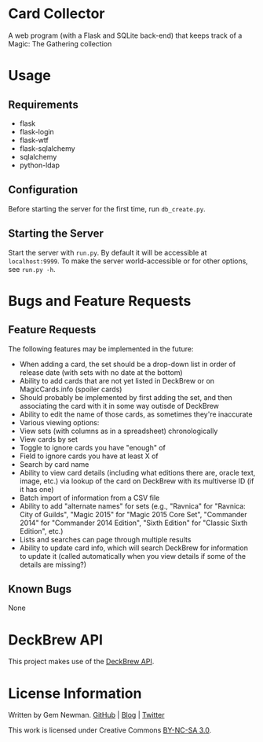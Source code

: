 Card Collector
==============

A web program (with a Flask and SQLite back-end) that keeps track of a Magic: The Gathering collection

Usage
=====

Requirements
------------

* flask
* flask-login
* flask-wtf
* flask-sqlalchemy
* sqlalchemy
* python-ldap

Configuration
-------------

Before starting the server for the first time, run `db_create.py`.

Starting the Server
-------------------

Start the server with `run.py`. By default it will be accessible at `localhost:9999`. To make the server world-accessible or for other options, see `run.py -h`.

Bugs and Feature Requests
=========================

Feature Requests
----------------

The following features may be implemented in the future:

* When adding a card, the set should be a drop-down list in order of release date (with sets with no date at the bottom)
* Ability to add cards that are not yet listed in DeckBrew or on MagicCards.info (spoiler cards)
 * Should probably be implemented by first adding the set, and then associating the card with it in some way outisde of DeckBrew
 * Ability to edit the name of those cards, as sometimes they're inaccurate
* Various viewing options:
 * View sets (with columns as in a spreadsheet) chronologically
 * View cards by set
 * Toggle to ignore cards you have "enough" of
 * Field to ignore cards you have at least X of
* Search by card name
* Ability to view card details (including what editions there are, oracle text, image, etc.) via lookup of the card on DeckBrew with its multiverse ID (if it has one)
* Batch import of information from a CSV file
* Ability to add "alternate names" for sets (e.g., "Ravnica" for "Ravnica: City of Guilds", "Magic 2015" for "Magic 2015 Core Set", "Commander 2014" for "Commander 2014 Edition", "Sixth Edition" for "Classic Sixth Edition", etc.)
* Lists and searches can page through multiple results
* Ability to update card info, which will search DeckBrew for information to update it (called automatically when you view details if some of the details are missing?)

Known Bugs
----------

None

DeckBrew API
============

This project makes use of the [DeckBrew API](http://deckbrew.com/api/).

License Information
===================

Written by Gem Newman. [GitHub](https://github.com/spurll/) | [Blog](http://www.startleddisbelief.com) | [Twitter](https://twitter.com/spurll)

This work is licensed under Creative Commons [BY-NC-SA 3.0](https://creativecommons.org/licenses/by-nc-sa/3.0/).
